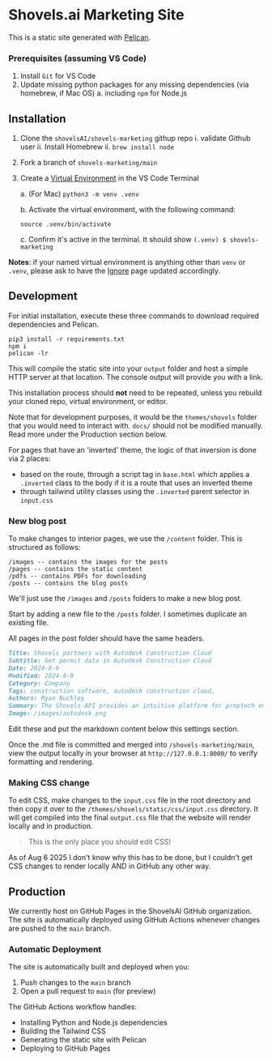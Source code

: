 # Shovels.ai Marketing Site

This is a static site generated with [Pelican](https://docs.getpelican.com/en/4.5.1/quickstart.html). 

### Prerequisites (assuming VS Code)

1. Install `Git` for VS Code
2. Update missing python packages for any missing dependencies (via homebrew, if Mac OS)
   a. including `npm` for Node.js

## Installation

1. Clone the `shovelsAI/shovels-marketing` githup repo
  i. validate Github user
  ii. Install Homebrew
  ii. `brew install node`
2. Fork a branch of `shovels-marketing/main`
3. Create a [Virtual Environment](https://code.visualstudio.com/docs/python/environments#_create-a-virtual-environment-in-the-terminal) in the VS Code Terminal

   a. (For Mac) `python3 -m venv .venv`

   b. Activate the virtual environment, with the following command:

     ```
     source .venv/bin/activate
     ```
   c. Confirm it's active in the terminal. It should show `(.venv) $ shovels-marketing`

**Notes**: if your named virtual environment is anything other than `venv` or `.venv`, please ask to have the [Ignore](/.gitignore) page updated accordingly. 

## Development

For initial installation, execute these three commands to download required dependencies and Pelican. 

```
pip3 install -r requirements.txt
npm i
pelican -lr
```

This will compile the static site into your `output` folder and host a simple HTTP server at that location. The console output will provide you with a link.

This installation process should **not** need to be repeated, unless you rebuild your cloned repo, virtual environment, or editor. 

Note that for development purposes, it would be the `themes/shovels` folder that you would need to interact with. `docs/` should not be modified manually. Read more under the Production section below.

For pages that have an 'inverted' theme, the logic of that inversion is done via 2 places:

- based on the route, through a script tag in `base.html` which applies a `.inverted` class to the body if it is a route that uses an inverted theme
- through tailwind utility classes using the `.inverted` parent selector in `input.css`

### New blog post

To make changes to interior pages, we use the `/content` folder. This is structured as follows:

```
/images -- contains the images for the posts
/pages -- contains the static content
/pdfs -- contains PDFs for downloading
/posts -- contains the blog posts
```

We'll just use the `/images` and `/posts` folders to make a new blog post.

Start by adding a new file to the `/posts` folder. I sometimes duplicate an existing file. 

All pages in the post folder should have the same headers. 

```markdown
Title: Shovels partners with Autodesk Construction Cloud
Subtitle: Get permit data in Autodesk Construction Cloud
Date: 2024-8-9
Modified: 2024-8-9
Category: Company
Tags: construction software, autodesk construction cloud,
Authors: Ryan Buckley
Summary: The Shovels API provides an intuitive platform for proptech enthusiasts looking to leverage building permit data. Users can access and filter building activities via types or specific date ranges. The API employs 'tags' to categorize 33 distinct types of building activities.
Image: /images/autodesk.png
```

Edit these and put the markdown content below this settings section.

Once the .md file is committed and merged into `/shovels-marketing/main`, view the output locally in your browser at `http://127.0.0.1:8000/` to verify formatting and rendering. 

### Making CSS change

To edit CSS, make changes to the `input.css` file in the root directory and then copy it over to the `/themes/shovels/static/css/input.css` directory. It will get compiled into the final `output.css` file that the website will render locally and in production. 

> This is the only place you should edit CSS!

As of Aug 6 2025 I don't know why this has to be done, but I couldn't get CSS changes to render locally AND in GitHub any other way. 

## Production

We currently host on GitHub Pages in the ShovelsAI GitHub organization. The site is automatically deployed using GitHub Actions whenever changes are pushed to the `main` branch.

### Automatic Deployment

The site is automatically built and deployed when you:
1. Push changes to the `main` branch
2. Open a pull request to `main` (for preview)

The GitHub Actions workflow handles:
- Installing Python and Node.js dependencies
- Building the Tailwind CSS
- Generating the static site with Pelican
- Deploying to GitHub Pages


